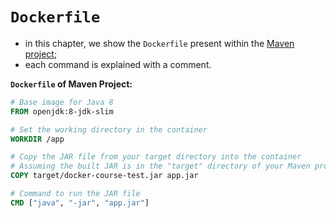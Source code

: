 # `Dockerfile`

- in this chapter, we show the `Dockerfile` present within the [Maven project](../maven-project/maven_project.md);
- each command is explained with a comment.

**`Dockerfile` of Maven Project:**

```dockerfile
# Base image for Java 8
FROM openjdk:8-jdk-slim

# Set the working directory in the container
WORKDIR /app

# Copy the JAR file from your target directory into the container
# Assuming the built JAR is in the "target" directory of your Maven project
COPY target/docker-course-test.jar app.jar

# Command to run the JAR file
CMD ["java", "-jar", "app.jar"]
```
